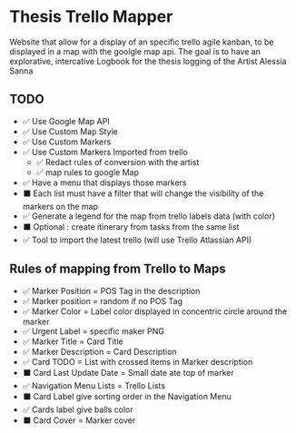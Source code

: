 # Thesis Trello Mapper

Website that allow for a display of an specific trello agile kanban, to be displayed in a map with the goolgle map api. The goal is to have an explorative, intercative Logbook for the thesis logging of the Artist Alessia Sanna


## TODO 

- ✅ Use Google Map API
- ✅ Use Custom Map Style
- ✅ Use Custom Markers 
- ✅ Use Custom Markers Imported from trello
  - ✅ Redact rules of conversion with the artist 
  - ✅ map rules to google Map
- ✅ Have a menu that displays those markers
- ⬛ Each list must have a filter that will change the visibility of the markers on the map
- ✅ Generate a legend for the map from trello labels data (with color)
- ⬛ Optional : create itinerary from tasks from the same list
- ✅ Tool to import the latest trello (will use Trello Atlassian API)

## Rules of mapping from Trello to Maps

- ✅ Marker Position = POS Tag in the description 
- ✅ Marker position = random if no POS Tag
- ✅ Marker Color = Label color displayed in concentric circle around the marker
- ✅ Urgent Label = specific maker PNG
- ✅ Marker Title = Card Title
- ✅ Marker Description = Card Description 
- ✅ Card TODO = List with crossed items in Marker description
- ⬛ Card Last Update Date = Small date ate top of marker
- ✅ Navigation Menu Lists = Trello Lists
- ⬛ Card Label give sorting order in the Navigation Menu
- ✅ Cards label give balls color
- ⬛ Card Cover = Marker cover